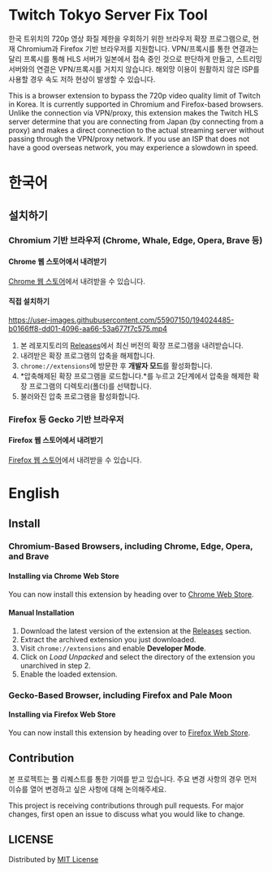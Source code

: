 # Twitch Tokyo Server Fix Tool
한국 트위치의 720p 영상 화질 제한을 우회하기 위한 브라우저 확장 프로그램으로, 현재 Chromium과 Firefox 기반 브라우저를 지원합니다.
VPN/프록시를 통한 연결과는 달리 프록시를 통해 HLS 서버가 일본에서 접속 중인 것으로 판단하게 만들고, 스트리밍 서버와의 연결은 VPN/프록시를 거치지 않습니다.
해외망 이용이 원활하지 않은 ISP를 사용할 경우 속도 저하 현상이 발생할 수 있습니다.

This is a browser extension to bypass the 720p video quality limit of Twitch in Korea. It is currently supported in Chromium and Firefox-based browsers.
Unlike the connection via VPN/proxy, this extension makes the Twitch HLS server determine that you are connecting from Japan (by connecting from a proxy) and makes a direct connection to the actual streaming server without passing through the VPN/proxy network.
If you use an ISP that does not have a good overseas network, you may experience a slowdown in speed.

# 한국어
## 설치하기
### Chromium 기반 브라우저 (Chrome, Whale, Edge, Opera, Brave 등)
#### Chrome 웹 스토어에서 내려받기
[Chrome 웹 스토어](https://chrome.google.com/webstore/detail/twitch-tokyo-server-fix-t/hohebaajomacpbgjdfjkinekpbfelege/related?hl=ko)에서 내려받을 수 있습니다.

#### 직접 설치하기
https://user-images.githubusercontent.com/55907150/194024485-b0166ff8-dd01-4096-aa66-53a677f7c575.mp4
1. 본 레포지토리의 [Releases](https://github.com/Kwabang/Twitch-Tokyo-Server-Fix-Tool/releases)에서 최신 버전의 확장 프로그램을 내려받습니다.
2. 내려받은 확장 프로그램의 압축을 해제합니다.
3. `chrome://extensions`에 방문한 후 **개발자 모드**를 활성화합니다.
4. *압축해제된 확장 프로그램을 로드합니다.*를 누르고 2단계에서 압축을 해제한 확장 프로그램의 디렉토리(폴더)를 선택합니다.
5. 불러와진 압축 프로그램을 활성화합니다.

### Firefox 등 Gecko 기반 브라우저
#### Firefox 웹 스토어에서 내려받기
[Firefox 웹 스토어](https://addons.mozilla.org/ko/firefox/addon/twitch-tokyo-server-fix-tool/)에서 내려받을 수 있습니다.

# English
## Install
### Chromium-Based Browsers, including Chrome, Edge, Opera, and Brave
#### Installing via Chrome Web Store
You can now install this extension by heading over to [Chrome Web Store](https://chrome.google.com/webstore/detail/twitch-tokyo-server-fix-t/hohebaajomacpbgjdfjkinekpbfelege/related?hl=ko).

#### Manual Installation
1. Download the latest version of the extension at the [Releases](https://github.com/Kwabang/Twitch-Tokyo-Server-Fix-Tool/releases) section.
2. Extract the archived extension you just downloaded.
3. Visit `chrome://extensions` and enable **Developer Mode**.
4. Click on *Load Unpacked* and select the directory of the extension you unarchived in step 2.
5. Enable the loaded extension.

### Gecko-Based Browser, including Firefox and Pale Moon
#### Installing via Firefox Web Store
You can now install this extension by heading over to [Firefox Web Store](https://addons.mozilla.org/ko/firefox/addon/twitch-tokyo-server-fix-tool/).

## Contribution
본 프로젝트는 풀 리퀘스트를 통한 기여를 받고 있습니다.
주요 변경 사항의 경우 먼저 이슈를 열어 변경하고 싶은 사항에 대해 논의해주세요.

This project is receiving contributions through pull requests.
For major changes, first open an issue to discuss what you would like to change.

## LICENSE
Distributed by [MIT License](https://github.com/Kwabang/Twitch-Tokyo-Server-Fix-Tool/blob/main/LICENSE)
